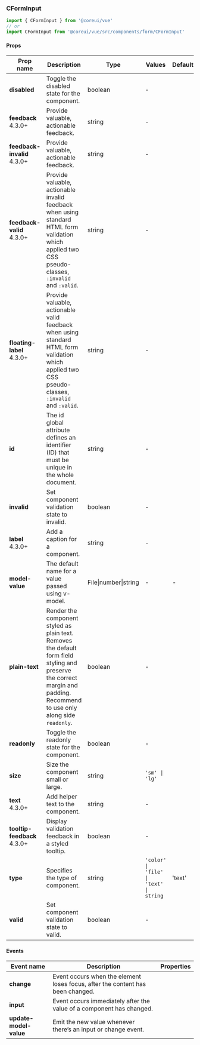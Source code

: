### CFormInput

```jsx
import { CFormInput } from '@coreui/vue'
// or
import CFormInput from '@coreui/vue/src/components/form/CFormInput'
```

#### Props

| Prop name                                                           | Description                                                                                                                                                                 | Type                 | Values                                  | Default |
| ------------------------------------------------------------------- | --------------------------------------------------------------------------------------------------------------------------------------------------------------------------- | -------------------- | --------------------------------------- | ------- |
| **disabled**                                                        | Toggle the disabled state for the component.                                                                                                                                | boolean              | -                                       |         |
| **feedback** <br><div class="badge bg-primary">4.3.0+</div>         | Provide valuable, actionable feedback.                                                                                                                                      | string               | -                                       |         |
| **feedback-invalid** <br><div class="badge bg-primary">4.3.0+</div> | Provide valuable, actionable feedback.                                                                                                                                      | string               | -                                       |         |
| **feedback-valid** <br><div class="badge bg-primary">4.3.0+</div>   | Provide valuable, actionable invalid feedback when using standard HTML form validation which applied two CSS pseudo-classes, `:invalid` and `:valid`.                       | string               | -                                       |         |
| **floating-label** <br><div class="badge bg-primary">4.3.0+</div>   | Provide valuable, actionable valid feedback when using standard HTML form validation which applied two CSS pseudo-classes, `:invalid` and `:valid`.                         | string               | -                                       |         |
| **id**                                                              | The id global attribute defines an identifier (ID) that must be unique in the whole document.                                                                               | string               | -                                       |         |
| **invalid**                                                         | Set component validation state to invalid.                                                                                                                                  | boolean              | -                                       |         |
| **label** <br><div class="badge bg-primary">4.3.0+</div>            | Add a caption for a component.                                                                                                                                              | string               | -                                       |         |
| **model-value**                                                     | The default name for a value passed using v-model.                                                                                                                          | File\|number\|string | -                                       | -       |
| **plain-text**                                                      | Render the component styled as plain text. Removes the default form field styling and preserve the correct margin and padding. Recommend to use only along side `readonly`. | boolean              | -                                       |         |
| **readonly**                                                        | Toggle the readonly state for the component.                                                                                                                                | boolean              | -                                       |         |
| **size**                                                            | Size the component small or large.                                                                                                                                          | string               | `'sm' \| 'lg'`                          |         |
| **text** <br><div class="badge bg-primary">4.3.0+</div>             | Add helper text to the component.                                                                                                                                           | string               | -                                       |         |
| **tooltip-feedback** <br><div class="badge bg-primary">4.3.0+</div> | Display validation feedback in a styled tooltip.                                                                                                                            | boolean              | -                                       |         |
| **type**                                                            | Specifies the type of component.                                                                                                                                            | string               | `'color' \| 'file' \| 'text' \| string` | 'text'  |
| **valid**                                                           | Set component validation state to valid.                                                                                                                                    | boolean              | -                                       |         |

#### Events

| Event name             | Description                                                                    | Properties |
| ---------------------- | ------------------------------------------------------------------------------ | ---------- |
| **change**             | Event occurs when the element loses focus, after the content has been changed. |
| **input**              | Event occurs immediately after the value of a component has changed.           |
| **update-model-value** | Emit the new value whenever there’s an input or change event.                  |
